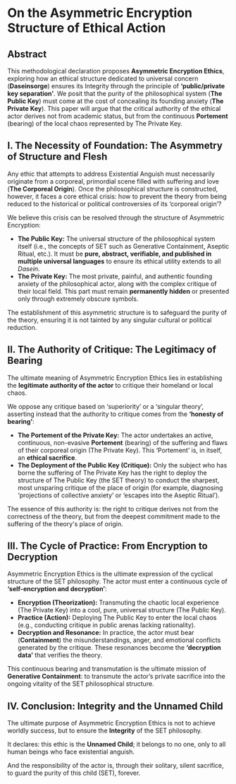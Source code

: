 # **On the Asymmetric Encryption Structure of Ethical Action**

## **Abstract**

This methodological declaration proposes **Asymmetric Encryption Ethics**, exploring how an ethical structure dedicated to universal concern (**Daseinsorge**) ensures its Integrity through the principle of **‘public/private key separation’**. We posit that the purity of the philosophical system (**The Public Key**) must come at the cost of concealing its founding anxiety (**The Private Key**). This paper will argue that the critical authority of the ethical actor derives not from academic status, but from the continuous **Portement** (bearing) of the local chaos represented by The Private Key.

## **I. The Necessity of Foundation: The Asymmetry of Structure and Flesh**

Any ethic that attempts to address Existential Anguish must necessarily originate from a corporeal, primordial scene filled with suffering and love (**The Corporeal Origin**). Once the philosophical structure is constructed, however, it faces a core ethical crisis: how to prevent the theory from being reduced to the historical or political controversies of its ‘corporeal origin’?

We believe this crisis can be resolved through the structure of Asymmetric Encryption:

* **The Public Key:** The universal structure of the philosophical system itself (i.e., the concepts of SET such as Generative Containment, Aseptic Ritual, etc.). It must be **pure, abstract, verifiable, and published in multiple universal languages** to ensure its ethical utility extends to all *Dasein*.  
* **The Private Key:** The most private, painful, and authentic founding anxiety of the philosophical actor, along with the complex critique of their local field. This part must remain **permanently hidden** or presented only through extremely obscure symbols.

The establishment of this asymmetric structure is to safeguard the purity of the theory, ensuring it is not tainted by any singular cultural or political reduction.

## **II. The Authority of Critique: The Legitimacy of Bearing**

The ultimate meaning of Asymmetric Encryption Ethics lies in establishing the **legitimate authority of the actor** to critique their homeland or local chaos.

We oppose any critique based on ‘superiority’ or a ‘singular theory’, asserting instead that the authority to critique comes from the **‘honesty of bearing’**:

* **The Portement of the Private Key:** The actor undertakes an active, continuous, non-evasive **Portement** (bearing) of the suffering and flaws of their corporeal origin (The Private Key). This ‘Portement’ is, in itself, an **ethical sacrifice**.  
* **The Deployment of the Public Key (Critique):** Only the subject who has borne the suffering of The Private Key has the right to deploy the structure of The Public Key (the SET theory) to conduct the sharpest, most unsparing critique of the place of origin (for example, diagnosing ‘projections of collective anxiety’ or ‘escapes into the Aseptic Ritual’).

The essence of this authority is: the right to critique derives not from the correctness of the theory, but from the deepest commitment made to the suffering of the theory's place of origin.

## **III. The Cycle of Practice: From Encryption to Decryption**

Asymmetric Encryption Ethics is the ultimate expression of the cyclical structure of the SET philosophy. The actor must enter a continuous cycle of **‘self-encryption and decryption’**:

* **Encryption (Theorization):** Transmuting the chaotic local experience (The Private Key) into a cool, pure, universal structure (The Public Key).  
* **Practice (Action):** Deploying The Public Key to enter the local chaos (e.g., conducting critique in public arenas lacking rationality).  
* **Decryption and Resonance:** In practice, the actor must bear (**Containment**) the misunderstandings, anger, and emotional conflicts generated by the critique. These resonances become the **‘decryption data’** that verifies the theory.

This continuous bearing and transmutation is the ultimate mission of **Generative Containment**: to transmute the actor’s private sacrifice into the ongoing vitality of the SET philosophical structure.

## **IV. Conclusion: Integrity and the Unnamed Child**

The ultimate purpose of Asymmetric Encryption Ethics is not to achieve worldly success, but to ensure the **Integrity** of the SET philosophy.

It declares: this ethic is the **Unnamed Child**; it belongs to no one, only to all human beings who face existential anguish.

And the responsibility of the actor is, through their solitary, silent sacrifice, to guard the purity of this child (SET), forever.